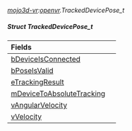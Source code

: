_[mojo3d-vr](../../modules/mojo3d-vr/mojo3d-vr-module.md):[openvr](openvr:).TrackedDevicePose\_t_
##### Struct TrackedDevicePose\_t

| Fields | |
|:---|:---|
| [bDeviceIsConnected](openvr-trackeddevicepose_t-bdeviceisconnected.md) |  |
| [bPoseIsValid](openvr-trackeddevicepose_t-bposeisvalid.md) |  |
| [eTrackingResult](openvr-trackeddevicepose_t-etrackingresult.md) |  |
| [mDeviceToAbsoluteTracking](openvr-trackeddevicepose_t-mdevicetoabsolutetracking.md) |  |
| [vAngularVelocity](openvr-trackeddevicepose_t-vangularvelocity.md) |  |
| [vVelocity](openvr-trackeddevicepose_t-vvelocity.md) |  |
